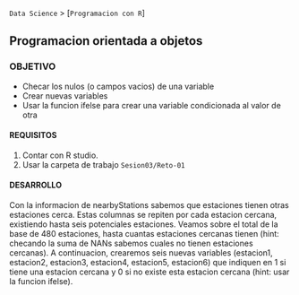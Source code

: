 `Data Science` > [`Programacion con R`]
## Programacion orientada a objetos  

### OBJETIVO
- Checar los nulos (o campos vacios) de una variable
- Crear nuevas variables 
- Usar la funcion ifelse para crear una variable condicionada al valor de otra 

#### REQUISITOS
1. Contar con R studio.
1. Usar la carpeta de trabajo `Sesion03/Reto-01`

#### DESARROLLO
Con la informacion de nearbyStations sabemos que estaciones tienen otras estaciones cerca. Estas columnas se repiten por cada estacion cercana, existiendo hasta seis potenciales estaciones. Veamos sobre el total de la base de 480 estaciones, hasta cuantas estaciones cercanas tienen (hint: checando la suma de NANs sabemos cuales no tienen estaciones cercanas). A continuacion, crearemos seis nuevas variables (estacion1, estacion2, estacion3, estacion4, estacion5, estacion6) que indiquen en 1 si tiene una estacion cercana y 0 si no existe esta estacion cercana (hint: usar la funcion ifelse).